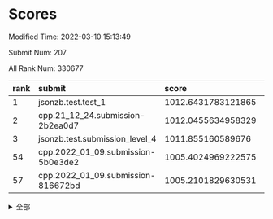 # Scores

Modified Time: 2022-03-10 15:13:49

Submit Num: 207

All Rank Num: 330677

| rank |               submit               |       score        |       sigma        | pk_num |
| :--- | :--------------------------------- | :----------------- | :----------------- | :----- |
| 1    | jsonzb.test.test_1                 | 1012.6431783121865 | 0.7897203796965501 | 6386   |
| 2    | cpp.21_12_24.submission-2b2ea0d7   | 1012.0455634958329 | 0.7811013576282169 | 6388   |
| 3    | jsonzb.test.submission_level_4     | 1011.855160589676  | 0.7851712830719962 | 6390   |
| 54   | cpp.2022_01_09.submission-5b0e3de2 | 1005.4024969222575 | 0.7137611460298614 | 6388   |
| 57   | cpp.2022_01_09.submission-816672bd | 1005.2101829630531 | 0.7130987929970743 | 6393   |


<details>
<summary>全部</summary>

| rank |                 submit                 |       score        |       sigma        | pk_num |
| :--- | :------------------------------------- | :----------------- | :----------------- | :----- |
| 1    | jsonzb.test.test_1                     | 1012.6431783121865 | 0.7897203796965501 | 6386   |
| 2    | cpp.21_12_24.submission-2b2ea0d7       | 1012.0455634958329 | 0.7811013576282169 | 6388   |
| 3    | jsonzb.test.submission_level_4         | 1011.855160589676  | 0.7851712830719962 | 6390   |
| 4    | gobigger.level_3.submission_level_3_46 | 1011.6316734735793 | 0.761447838552693  | 6393   |
| 5    | gobigger.level_3.submission_level_3_25 | 1011.3730788682806 | 0.7768533758906367 | 6389   |
| 6    | gobigger.level_3.submission_level_3_43 | 1011.1881610141926 | 0.769842264739433  | 6396   |
| 7    | gobigger.level_3.submission_level_3_17 | 1011.0569606761993 | 0.7690197892562712 | 6391   |
| 8    | gobigger.level_3.submission_level_3_49 | 1011.0106862432453 | 0.7622401181382065 | 6386   |
| 9    | gobigger.level_3.submission_level_3_8  | 1010.9684392390373 | 0.7625879487420283 | 6397   |
| 10   | gobigger.level_3.submission_level_3_1  | 1010.8472918623461 | 0.7631283138358261 | 6381   |
| 11   | gobigger.level_3.submission_level_3_48 | 1010.8108460673986 | 0.7593332727466576 | 6387   |
| 12   | gobigger.level_3.submission_level_3_2  | 1010.7446531485518 | 0.7673828300324902 | 6387   |
| 13   | gobigger.level_3.submission_level_3_5  | 1010.6889500572478 | 0.7727982042117296 | 6391   |
| 14   | gobigger.level_3.submission_level_3_38 | 1010.678085552625  | 0.749557992684693  | 6392   |
| 15   | gobigger.level_3.submission_level_3_45 | 1010.6125674655951 | 0.7775626574357191 | 6392   |
| 16   | gobigger.level_3.submission_level_3_14 | 1010.5864814772843 | 0.7550313848087344 | 6383   |
| 17   | gobigger.level_3.submission_level_3_21 | 1010.5529736145561 | 0.7687752987202013 | 6387   |
| 18   | gobigger.level_3.submission_level_3_23 | 1010.3941764616841 | 0.7638217461510377 | 6391   |
| 19   | gobigger.level_3.submission_level_3_12 | 1010.3648964037425 | 0.7662949684184887 | 6391   |
| 20   | gobigger.level_3.submission_level_3_9  | 1010.3638865983983 | 0.7422226315230553 | 6391   |
| 21   | gobigger.level_3.submission_level_3_41 | 1010.2660438461247 | 0.7501366837342164 | 6389   |
| 22   | gobigger.level_3.submission_level_3_16 | 1010.265114850401  | 0.7371864941521126 | 6389   |
| 23   | gobigger.level_3.submission_level_3_28 | 1010.2282908821952 | 0.7521444804592258 | 6391   |
| 24   | gobigger.level_3.submission_level_3_26 | 1010.1758723433228 | 0.7608637151102191 | 6382   |
| 25   | gobigger.level_3.submission_level_3_0  | 1010.0452103240048 | 0.7544692384396342 | 6392   |
| 26   | gobigger.level_3.submission_level_3_29 | 1009.92791587549   | 0.7521825088978457 | 6387   |
| 27   | gobigger.level_3.submission_level_3_15 | 1009.8483432896555 | 0.7645928174305483 | 6389   |
| 28   | gobigger.level_3.submission_level_3_22 | 1009.8412981214376 | 0.7512649636270249 | 6384   |
| 29   | gobigger.level_3.submission_level_3_42 | 1009.830018542933  | 0.7564403903124154 | 6390   |
| 30   | gobigger.level_3.submission_level_3_27 | 1009.8290724073307 | 0.7609610549175398 | 6393   |
| 31   | gobigger.level_3.submission_level_3_6  | 1009.8286978536124 | 0.7446437149867371 | 6393   |
| 32   | gobigger.level_3.submission_level_3_39 | 1009.8180853617458 | 0.7266407082847077 | 6392   |
| 33   | gobigger.level_3.submission_level_3_32 | 1009.8042744312992 | 0.7453779817698268 | 6389   |
| 34   | gobigger.level_3.submission_level_3_44 | 1009.793878011659  | 0.7633894918833615 | 6387   |
| 35   | gobigger.level_3.submission_level_3_31 | 1009.7901633810405 | 0.7571691338782138 | 6389   |
| 36   | gobigger.level_3.submission_level_3_18 | 1009.6231670557256 | 0.743925663863301  | 6391   |
| 37   | gobigger.level_3.submission_level_3_30 | 1009.5600305855437 | 0.7472306480877429 | 6389   |
| 38   | gobigger.level_3.submission_level_3_13 | 1009.4188778087655 | 0.7500317757729604 | 6388   |
| 39   | gobigger.level_3.submission_level_3_37 | 1009.4142156712104 | 0.7720570917003117 | 6397   |
| 40   | gobigger.level_3.submission_level_3_10 | 1009.2845951258234 | 0.7395589699243436 | 6383   |
| 41   | gobigger.level_3.submission_level_3_24 | 1009.2095016424354 | 0.7275858596624216 | 6391   |
| 42   | gobigger.level_3.submission_level_3_19 | 1009.1560787560686 | 0.7579985596562614 | 6388   |
| 43   | gobigger.level_3.submission_level_3_11 | 1009.1266675632955 | 0.7669845718253756 | 6391   |
| 44   | gobigger.level_3.submission_level_3_36 | 1009.1265321987311 | 0.762568768708416  | 6391   |
| 45   | gobigger.level_3.submission_level_3_34 | 1009.1117064421856 | 0.7334997968832595 | 6392   |
| 46   | gobigger.level_3.submission_level_3_7  | 1009.090049370061  | 0.7498287236370902 | 6388   |
| 47   | gobigger.level_3.submission_level_3_40 | 1009.0166307688625 | 0.7748586168039181 | 6387   |
| 48   | gobigger.level_3.submission_level_3_20 | 1008.8911308776488 | 0.7432200196167515 | 6390   |
| 49   | gobigger.level_3.submission_level_3_4  | 1008.8843501684612 | 0.755315693900857  | 6393   |
| 50   | gobigger.level_3.submission_level_3_35 | 1008.7084939197796 | 0.7391530859598343 | 6388   |
| 51   | gobigger.level_3.submission_level_3_33 | 1008.644403034436  | 0.7409273348518645 | 6392   |
| 52   | gobigger.level_3.submission_level_3_47 | 1008.5890387608563 | 0.7510634073307968 | 6393   |
| 53   | gobigger.level_3.submission_level_3_3  | 1008.4468785456828 | 0.7430163333938838 | 6388   |
| 54   | cpp.2022_01_09.submission-5b0e3de2     | 1005.4024969222575 | 0.7137611460298614 | 6388   |
| 55   | gobigger.level_1.submission_level_1_26 | 1005.3790980062086 | 0.7356084903883904 | 6389   |
| 56   | gobigger.level_1.submission_level_1_49 | 1005.2464242126615 | 0.7100252607177922 | 6392   |
| 57   | cpp.2022_01_09.submission-816672bd     | 1005.2101829630531 | 0.7130987929970743 | 6393   |
| 58   | gobigger.level_1.submission_level_1_6  | 1005.0316807142236 | 0.7159862299803287 | 6394   |
| 59   | gobigger.level_1.submission_level_1_39 | 1004.9587938803122 | 0.7164950921695279 | 6389   |
| 60   | gobigger.level_1.submission_level_1_19 | 1004.7325041937504 | 0.7267485816309137 | 6392   |
| 61   | gobigger.level_1.submission_level_1_14 | 1004.5528632414942 | 0.7240863160667065 | 6390   |
| 62   | gobigger.level_1.submission_level_1_2  | 1004.5354564878877 | 0.7259965613556604 | 6395   |
| 63   | gobigger.level_1.submission_level_1_37 | 1004.4898087356562 | 0.7303814622358011 | 6387   |
| 64   | gobigger.level_1.submission_level_1_4  | 1004.4606587177556 | 0.71876218719982   | 6390   |
| 65   | gobigger.level_1.submission_level_1_30 | 1004.298197817619  | 0.7251878842892405 | 6390   |
| 66   | gobigger.level_1.submission_level_1_9  | 1004.2932591632108 | 0.7213767518590567 | 6394   |
| 67   | gobigger.level_1.submission_level_1_29 | 1004.1946817670167 | 0.7221484862850024 | 6390   |
| 68   | gobigger.level_1.submission_level_1_35 | 1004.0569914342958 | 0.7145118681354966 | 6390   |
| 69   | gobigger.level_1.submission_level_1_18 | 1004.0441145193558 | 0.7040247674734662 | 6389   |
| 70   | gobigger.level_1.submission_level_1_17 | 1003.9153683160408 | 0.7125948040059928 | 6387   |
| 71   | gobigger.level_1.submission_level_1_28 | 1003.8876033737289 | 0.7083567217567327 | 6391   |
| 72   | gobigger.level_1.submission_level_1_12 | 1003.8568147449632 | 0.7129165157184897 | 6395   |
| 73   | gobigger.level_1.submission_level_1_42 | 1003.7955807033345 | 0.7171890320404053 | 6394   |
| 74   | gobigger.level_1.submission_level_1_16 | 1003.7548567221334 | 0.7128661537203409 | 6388   |
| 75   | gobigger.level_1.submission_level_1_41 | 1003.7164582670964 | 0.7114702893891702 | 6388   |
| 76   | gobigger.level_1.submission_level_1_32 | 1003.5882190157876 | 0.7263891728152947 | 6390   |
| 77   | gobigger.level_1.submission_level_1_44 | 1003.5815581154359 | 0.7195049293440792 | 6391   |
| 78   | gobigger.level_1.submission_level_1_5  | 1003.5775108941556 | 0.7147426421710378 | 6392   |
| 79   | gobigger.level_1.submission_level_1_3  | 1003.5457757263437 | 0.7163688287835848 | 6389   |
| 80   | gobigger.level_1.submission_level_1_15 | 1003.460886042937  | 0.7103812447195039 | 6393   |
| 81   | gobigger.level_1.submission_level_1_31 | 1003.4537121231699 | 0.721163251589623  | 6391   |
| 82   | gobigger.level_1.submission_level_1_13 | 1003.4348970718191 | 0.714122464945706  | 6393   |
| 83   | gobigger.level_1.submission_level_1_25 | 1003.3968052960433 | 0.7197510438714672 | 6393   |
| 84   | gobigger.level_1.submission_level_1_20 | 1003.3284752394914 | 0.7082053806416124 | 6387   |
| 85   | gobigger.level_1.submission_level_1_48 | 1003.2683901203693 | 0.7060831347367438 | 6395   |
| 86   | gobigger.level_1.submission_level_1_43 | 1003.2532721872676 | 0.7002148806003613 | 6391   |
| 87   | gobigger.level_1.submission_level_1_33 | 1003.135102428269  | 0.7091876266896739 | 6388   |
| 88   | gobigger.level_1.submission_level_1_45 | 1003.1006010412879 | 0.7088276588365351 | 6393   |
| 89   | gobigger.level_1.submission_level_1_11 | 1003.0448640947517 | 0.7077217397574692 | 6394   |
| 90   | gobigger.level_1.submission_level_1_38 | 1003.0436721312129 | 0.7217587964995293 | 6388   |
| 91   | gobigger.level_1.submission_level_1_27 | 1003.0305875714876 | 0.7311182097443472 | 6387   |
| 92   | gobigger.level_1.submission_level_1_36 | 1002.9676952307074 | 0.7093705200465426 | 6386   |
| 93   | gobigger.level_1.submission_level_1_46 | 1002.9328451723808 | 0.7305751268284633 | 6388   |
| 94   | gobigger.level_1.submission_level_1_7  | 1002.639397645749  | 0.7085952936040187 | 6390   |
| 95   | gobigger.level_1.submission_level_1_8  | 1002.6202451018125 | 0.710006750448369  | 6388   |
| 96   | gobigger.level_1.submission_level_1_47 | 1002.5952987847893 | 0.7137895714740919 | 6389   |
| 97   | gobigger.level_1.submission_level_1_10 | 1002.5062949850537 | 0.7150185645327681 | 6390   |
| 98   | gobigger.level_1.submission_level_1_1  | 1002.4978546237444 | 0.7145962118850963 | 6389   |
| 99   | gobigger.level_1.submission_level_1_21 | 1002.4594509349411 | 0.7161282141773025 | 6390   |
| 100  | gobigger.level_1.submission_level_1_34 | 1002.4559052686392 | 0.7120361317676571 | 6391   |
| 101  | gobigger.level_1.submission_level_1_22 | 1002.2713074282423 | 0.7187933309188886 | 6391   |
| 102  | gobigger.level_1.submission_level_1_23 | 1002.1986141760409 | 0.7120097704441785 | 6391   |
| 103  | gobigger.level_1.submission_level_1_24 | 1002.1591677133987 | 0.7161540143493811 | 6389   |
| 104  | gobigger.level_1.submission_level_1_0  | 1001.6214286895311 | 0.712164631343099  | 6393   |
| 105  | gobigger.level_1.submission_level_1_40 | 1001.6201046894519 | 0.7122264859929024 | 6391   |
| 106  | gobigger.random.submission_random_22   | 997.4835452405144  | 0.7080509451987209 | 6392   |
| 107  | gobigger.random.submission_random_32   | 997.4019143072502  | 0.7093320056776496 | 6384   |
| 108  | gobigger.random.submission_random_5    | 996.9763889336061  | 0.707682342807134  | 6389   |
| 109  | gobigger.random.submission_random_31   | 996.9217576530207  | 0.703185154139393  | 6393   |
| 110  | gobigger.random.submission_random_11   | 996.8375093712822  | 0.6998976563250264 | 6389   |
| 111  | gobigger.random.submission_random_43   | 996.8318382427636  | 0.706172701281355  | 6390   |
| 112  | gobigger.random.submission_random_38   | 996.8100245596303  | 0.7220067265428685 | 6389   |
| 113  | gobigger.random.submission_random_15   | 996.7637048212273  | 0.7147381887029397 | 6390   |
| 114  | gobigger.random.submission_random_9    | 996.6584688975885  | 0.713132649681919  | 6389   |
| 115  | gobigger.random.submission_random_49   | 996.6427844902829  | 0.7049995260644205 | 6391   |
| 116  | gobigger.random.submission_random_7    | 996.6282092264246  | 0.7161991137444028 | 6388   |
| 117  | gobigger.random.submission_random_47   | 996.557268681702   | 0.6997390918236064 | 6388   |
| 118  | gobigger.random.submission_random_13   | 996.5211171372193  | 0.7064289031686024 | 6388   |
| 119  | gobigger.random.submission_random_33   | 996.4226649576887  | 0.7035131251955671 | 6387   |
| 120  | gobigger.random.submission_random_45   | 996.3798011252869  | 0.6942109474687704 | 6388   |
| 121  | gobigger.random.submission_random_25   | 996.345313425932   | 0.7096185661023836 | 6388   |
| 122  | gobigger.random.submission_random_30   | 996.3070318180753  | 0.7381655278748426 | 6392   |
| 123  | gobigger.random.submission_random_0    | 996.2748656394241  | 0.7004434605036194 | 6393   |
| 124  | gobigger.random.submission_random_26   | 996.2717993785931  | 0.703887869859142  | 6387   |
| 125  | gobigger.random.submission_random_16   | 996.254024348306   | 0.7106760803020252 | 6390   |
| 126  | gobigger.random.submission_random_27   | 996.181161972454   | 0.7187004176775211 | 6391   |
| 127  | gobigger.random.submission_random_12   | 996.0854819058834  | 0.7179060361984063 | 6391   |
| 128  | gobigger.random.submission_random_46   | 996.0770400120703  | 0.7255790468828547 | 6393   |
| 129  | gobigger.random.submission_random_2    | 996.0598410417268  | 0.6971244536171475 | 6389   |
| 130  | gobigger.random.submission_random_4    | 995.9333380899975  | 0.7083231152191749 | 6389   |
| 131  | gobigger.random.submission_random_36   | 995.9305393945754  | 0.7056559277796651 | 6389   |
| 132  | gobigger.random.submission_random_37   | 995.8973519554345  | 0.6985648544356337 | 6390   |
| 133  | gobigger.random.submission_random_1    | 995.8728197690094  | 0.7131214927062621 | 6388   |
| 134  | gobigger.random.submission_random_20   | 995.8718787532727  | 0.7239020090608156 | 6388   |
| 135  | gobigger.random.submission_random_17   | 995.8626016964813  | 0.7193627817294536 | 6390   |
| 136  | gobigger.random.submission_random_48   | 995.8594891999891  | 0.7086072146047531 | 6391   |
| 137  | gobigger.random.submission_random_44   | 995.8593172357316  | 0.725852779225272  | 6393   |
| 138  | gobigger.random.submission_random_24   | 995.7892324277819  | 0.7163647642872836 | 6391   |
| 139  | gobigger.random.submission_random_40   | 995.7395711915561  | 0.717154725384828  | 6391   |
| 140  | gobigger.random.submission_random_3    | 995.7229810662011  | 0.7126832269256308 | 6393   |
| 141  | gobigger.random.submission_random_41   | 995.7022772308586  | 0.7087402941502117 | 6391   |
| 142  | gobigger.random.submission_random_19   | 995.6935982108245  | 0.7110068128731467 | 6388   |
| 143  | gobigger.random.submission_random_6    | 995.6344570506591  | 0.6966937078197815 | 6390   |
| 144  | gobigger.random.submission_random_14   | 995.595128346575   | 0.7228268606321231 | 6386   |
| 145  | gobigger.random.submission_random_23   | 995.5691223608638  | 0.7166742983886377 | 6391   |
| 146  | gobigger.random.submission_random_18   | 995.565435009509   | 0.7089761567168873 | 6391   |
| 147  | gobigger.random.submission_random_8    | 995.517391066672   | 0.7065560750122093 | 6387   |
| 148  | gobigger.random.submission_random_29   | 995.4493351610779  | 0.7126164686288446 | 6388   |
| 149  | gobigger.random.submission_random_42   | 995.4305724536531  | 0.7081057684804788 | 6396   |
| 150  | gobigger.random.submission_random_21   | 995.4049986957015  | 0.7211905528207003 | 6390   |
| 151  | gobigger.random.submission_random_39   | 995.0677334109016  | 0.7084410557823224 | 6386   |
| 152  | gobigger.random.submission_random_35   | 995.0066377034777  | 0.7201655506821963 | 6396   |
| 153  | gobigger.random.submission_random_34   | 994.6696400790174  | 0.7309888563932925 | 6393   |
| 154  | gobigger.level_2.submission_level_2_7  | 994.2332791288069  | 0.7290077202928404 | 6386   |
| 155  | gobigger.random.submission_random_10   | 993.9376636551004  | 0.7153586206846194 | 6395   |
| 156  | gobigger.level_2.submission_level_2_2  | 993.8556734317131  | 0.7355961622220454 | 6391   |
| 157  | gobigger.level_2.submission_level_2_41 | 993.7785159014386  | 0.7276321239809385 | 6387   |
| 158  | gobigger.random.submission_random_28   | 993.2155844270246  | 0.7278007122186569 | 6397   |
| 159  | gobigger.level_2.submission_level_2_8  | 993.1360400168769  | 0.7314983385998189 | 6392   |
| 160  | gobigger.level_2.submission_level_2_18 | 993.0579199033509  | 0.7422579281245827 | 6390   |
| 161  | gobigger.level_2.submission_level_2_32 | 993.0288802959286  | 0.738645424727923  | 6392   |
| 162  | gobigger.level_2.submission_level_2_12 | 992.8818106393899  | 0.7267166418345219 | 6384   |
| 163  | gobigger.level_2.submission_level_2_16 | 992.8789477186677  | 0.732847160382212  | 6385   |
| 164  | gobigger.level_2.submission_level_2_22 | 992.8602132414053  | 0.7542882049422655 | 6388   |
| 165  | gobigger.level_2.submission_level_2_5  | 992.7699072692574  | 0.7535638683697552 | 6391   |
| 166  | gobigger.level_2.submission_level_2_33 | 992.7627172565641  | 0.7353165859667872 | 6385   |
| 167  | gobigger.level_2.submission_level_2_30 | 992.6500283139443  | 0.7469397262284682 | 6392   |
| 168  | gobigger.level_2.submission_level_2_49 | 992.649399010275   | 0.7367359030451981 | 6390   |
| 169  | gobigger.level_2.submission_level_2_44 | 992.6387980012813  | 0.735333396512726  | 6386   |
| 170  | gobigger.level_2.submission_level_2_27 | 992.5723057303157  | 0.7329390623682469 | 6388   |
| 171  | gobigger.level_2.submission_level_2_1  | 992.566512465285   | 0.7387624225921022 | 6391   |
| 172  | gobigger.level_2.submission_level_2_48 | 992.5626729061585  | 0.7515912957930128 | 6390   |
| 173  | gobigger.level_2.submission_level_2_20 | 992.4810698613863  | 0.7712176649821063 | 6389   |
| 174  | gobigger.level_2.submission_level_2_11 | 992.4396582368169  | 0.7540858548559534 | 6384   |
| 175  | gobigger.level_2.submission_level_2_4  | 992.197760908776   | 0.7317658182188017 | 6390   |
| 176  | gobigger.level_2.submission_level_2_45 | 992.1710232662847  | 0.752467544495441  | 6390   |
| 177  | gobigger.level_2.submission_level_2_3  | 992.1631900896956  | 0.7354267874818076 | 6391   |
| 178  | gobigger.level_2.submission_level_2_25 | 992.1264193768257  | 0.7405235277313429 | 6387   |
| 179  | gobigger.level_2.submission_level_2_9  | 992.0633261881976  | 0.7412766798138309 | 6393   |
| 180  | gobigger.level_2.submission_level_2_10 | 992.0476119592093  | 0.7387053084150137 | 6387   |
| 181  | gobigger.level_2.submission_level_2_34 | 992.0185973883158  | 0.7325994256003757 | 6387   |
| 182  | gobigger.level_2.submission_level_2_36 | 992.0028838929999  | 0.7606272898478339 | 6393   |
| 183  | gobigger.level_2.submission_level_2_24 | 991.7244659442316  | 0.741288124349507  | 6396   |
| 184  | gobigger.level_2.submission_level_2_46 | 991.6752841624132  | 0.7431721680846413 | 6387   |
| 185  | gobigger.level_2.submission_level_2_39 | 991.6080451093336  | 0.753892936141042  | 6392   |
| 186  | gobigger.level_2.submission_level_2_43 | 991.5205258450226  | 0.7707072436151987 | 6386   |
| 187  | gobigger.level_2.submission_level_2_40 | 991.4487212024137  | 0.7417886924861999 | 6390   |
| 188  | gobigger.level_2.submission_level_2_6  | 991.4190817044961  | 0.7539030410561031 | 6389   |
| 189  | gobigger.level_2.submission_level_2_38 | 991.3909372178601  | 0.7507057327359294 | 6395   |
| 190  | gobigger.level_2.submission_level_2_14 | 991.3442636741632  | 0.7418817135749293 | 6389   |
| 191  | gobigger.level_2.submission_level_2_23 | 991.3379801669832  | 0.7342499474175355 | 6390   |
| 192  | gobigger.level_2.submission_level_2_29 | 991.2593497421409  | 0.7670233430197211 | 6392   |
| 193  | gobigger.level_2.submission_level_2_15 | 991.2405157493101  | 0.7579399554152089 | 6389   |
| 194  | gobigger.level_2.submission_level_2_21 | 991.2306553050773  | 0.7762005906337965 | 6392   |
| 195  | gobigger.level_2.submission_level_2_47 | 991.1472229994803  | 0.7579885611948421 | 6391   |
| 196  | gobigger.level_2.submission_level_2_28 | 991.1134339714872  | 0.7729997470090578 | 6390   |
| 197  | gobigger.level_2.submission_level_2_31 | 991.0531613249423  | 0.7511776918804617 | 6392   |
| 198  | gobigger.level_2.submission_level_2_37 | 990.9691704877907  | 0.7598693336908686 | 6389   |
| 199  | gobigger.level_2.submission_level_2_19 | 990.910346549651   | 0.7609372375926364 | 6387   |
| 200  | gobigger.level_2.submission_level_2_0  | 990.8849474797432  | 0.7689637803283614 | 6387   |
| 201  | gobigger.level_2.submission_level_2_17 | 990.5538705119385  | 0.7761715416889491 | 6390   |
| 202  | gobigger.level_2.submission_level_2_35 | 990.4409461392435  | 0.7503122208069267 | 6392   |
| 203  | gobigger.level_2.submission_level_2_13 | 990.3134159545774  | 0.7723546526372221 | 6386   |
| 204  | gobigger.level_2.submission_level_2_42 | 990.2442287113308  | 0.7831940031878446 | 6389   |
| 205  | gobigger.level_2.submission_level_2_26 | 990.1224326822314  | 0.780493507213061  | 6391   |
| 206  | gobigger.none.submission_none_0        | 977.4185467544258  | 1.2852723011078935 | 6389   |
| 207  | gobigger.none.submission_none_1        | 977.0294008547115  | 1.3574271285178487 | 6394   |

</details>